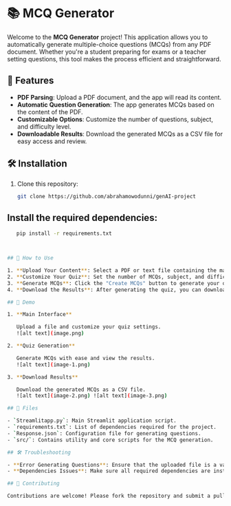 # 📚 MCQ Generator

Welcome to the **MCQ Generator** project! This application allows you to automatically generate multiple-choice questions (MCQs) from any PDF document. Whether you're a student preparing for exams or a teacher setting questions, this tool makes the process efficient and straightforward.

## 🚀 Features

- **PDF Parsing**: Upload a PDF document, and the app will read its content.
- **Automatic Question Generation**: The app generates MCQs based on the content of the PDF.
- **Customizable Options**: Customize the number of questions, subject, and difficulty level.
- **Downloadable Results**: Download the generated MCQs as a CSV file for easy access and review.

## 🛠️ Installation

1. Clone this repository:
   ```bash
   git clone https://github.com/abrahamowodunni/genAI-project

## Install the required dependencies:
```bash
   pip install -r requirements.txt



## 🎯 How to Use

1. **Upload Your Content**: Select a PDF or text file containing the material you want to generate questions from.
2. **Customize Your Quiz**: Set the number of MCQs, subject, and difficulty level.
3. **Generate MCQs**: Click the "Create MCQs" button to generate your quiz.
4. **Download the Results**: After generating the quiz, you can download the MCQs as a CSV file.

## 📸 Demo

1. **Main Interface**

   Upload a file and customize your quiz settings.
   ![alt text](image.png)

2. **Quiz Generation**

   Generate MCQs with ease and view the results.
   ![alt text](image-1.png)

3. **Download Results**

   Download the generated MCQs as a CSV file.
   ![alt text](image-2.png) ![alt text](image-3.png)

## 📄 Files

- `Streamlitapp.py`: Main Streamlit application script.
- `requirements.txt`: List of dependencies required for the project.
- `Response.json`: Configuration file for generating questions.
- `src/`: Contains utility and core scripts for the MCQ generation.

## 🛠️ Troubleshooting

- **Error Generating Questions**: Ensure that the uploaded file is a valid PDF or text document and that the file is correctly formatted.
- **Dependencies Issues**: Make sure all required dependencies are installed. You may need to update or reinstall them.

## 🤝 Contributing

Contributions are welcome! Please fork the repository and submit a pull request with your changes.
